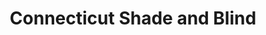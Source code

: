 ---
title: "Connecticut Shade and Blind"
url: /glastonbury/connecticut-shade-and-blind/
shop: Raumausstattung
---